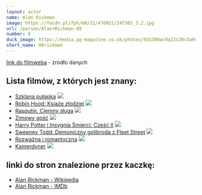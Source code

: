 ```yaml
---
layout: actor
name: Alan Rickman
image: https://fwcdn.pl/fph/60/21/476021/247365_3.2.jpg
url: /person/Alan+Rickman-89
number: 8
duck_image: https://media.gq-magazine.co.uk/photos/5d1398ac9a22c28c5a9480e1/master/w_1600,c_limit/GQ-Jul-1992-Alan-Rickman-02-GQ-13Jan16_Gerald_Forster_b.jpg
short_name: 08rickman
---
```

[link do filmweba](https://www.filmweb.pl/person/Alan+Rickman-89) - źródło danych

## Lista filmów, z których jest znany:
- [Szklana pułapka](https://www.filmweb.pl/film/Szklana+pu%C5%82apka-1988-1270)
![](https://fwcdn.pl/fpo/12/70/1270/7382745_1.7.webp)
- [Robin Hood: Książę złodziei](https://www.filmweb.pl/film/Robin+Hood%3A+Ksi%C4%85%C5%BC%C4%99+z%C5%82odziei-1991-9183)
![](https://fwcdn.pl/fpo/91/83/9183/7152379_1.7.webp)
- [Rasputin. Ciemny sługa](https://www.filmweb.pl/film/Rasputin.+Ciemny+s%C5%82uga-1996-9077)
![](https://fwcdn.pl/fpo/90/77/9077/8068020_1.7.webp)
- [Zimowy gość](https://www.filmweb.pl/film/Zimowy+go%C5%9B%C4%87-1997-11026)
![](https://fwcdn.pl/fpo/10/26/11026/7923140_1.7.webp)
- [Harry Potter i Insygnia Śmierci: Część II](https://www.filmweb.pl/film/Harry+Potter+i+Insygnia+%C5%9Amierci%3A+Cz%C4%99%C5%9B%C4%87+II-2011-476021)
![](https://fwcdn.pl/fpo/60/21/476021/7383312_1.7.webp)
- [Sweeney Todd: Demoniczny golibroda z Fleet Street](https://www.filmweb.pl/film/Sweeney+Todd%3A+Demoniczny+golibroda+z+Fleet+Street-2007-191945)
![](https://fwcdn.pl/fpo/19/45/191945/7379045_1.7.webp)
- [Rozważna i romantyczna](https://www.filmweb.pl/film/Rozwa%C5%BCna+i+romantyczna-1995-166)
![](https://fwcdn.pl/fpo/01/66/166/8024131_1.7.webp)
- [Kamerdyner](https://www.filmweb.pl/film/Kamerdyner-2013-648849)
![](https://fwcdn.pl/fpo/88/49/648849/7580984_1.7.webp)


## linki do stron znalezione przez kaczkę:
- [Alan Rickman - Wikipedia](https://en.wikipedia.org/wiki/Alan_Rickman)
- [Alan Rickman - IMDb](https://www.imdb.com/name/nm0000614/)
